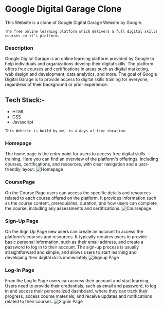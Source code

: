# Google Digital Garage Clone
This Website is a clone of Google Digital Garage Website by Google.  
```
The free online learning platform which delivers a full digital skills courses on it's platform.
```

### Description
Google Digital Garage is an online learning platform provided by Google to help individuals and organizations develop their digital skills.
The platform offers free courses and certifications in areas such as digital marketing, web design and development, data analytics, and more. 
The goal of Google Digital Garage is to provide access to digital skills training for everyone, regardless of their background or prior experience.

## Tech Stack:-
* HTML
* CSS
* Javascript

```
This Website is build by me, in 4 days of time duration.
```

### Homepage
The home page is the entry point for users to access free digital skills training. Here you can find an overview of the platform's offerings, including courses, certifications, and resources, with clear navigation and a user-friendly layout.
![Homepage](https://user-images.githubusercontent.com/107475338/217626299-fa2c2ee3-5617-4455-9378-0a4b4f524d08.png)


### CoursePage
On the Course Page users can access the specific details and resources related to each course offered on the platform. It provides information such as the course content, prerequisites, duration, and how users can complete the course, including any assessments and certifications.
![Coursepage](https://user-images.githubusercontent.com/107475338/217626329-49a1885c-17c6-4cbf-b4b7-484a7678044e.png)


### Sign-Up Page
On the Sign Up Page new users can create an account to access the platform's courses and resources. It typically requires users to provide basic personal information, such as their email address, and create a password to log in to their account. The sign-up process is usually straightforward and simple, and allows users to start learning and developing their digital skills immediately
![Signup Page](https://user-images.githubusercontent.com/107475338/217626361-63eaa89c-93a7-4371-bae9-e3f6c8454671.png)


### Log-In Page
From the Log In Page users can access their account and start learning. Users need to provide their credentials, such as email and password, to log in and access their personalized dashboard, where they can track their progress, access course materials, and receive updates and notifications related to their courses.
![Signin Page](https://user-images.githubusercontent.com/107475338/217626636-26832168-92b0-4fbc-94fb-5f9106a3e395.png)




